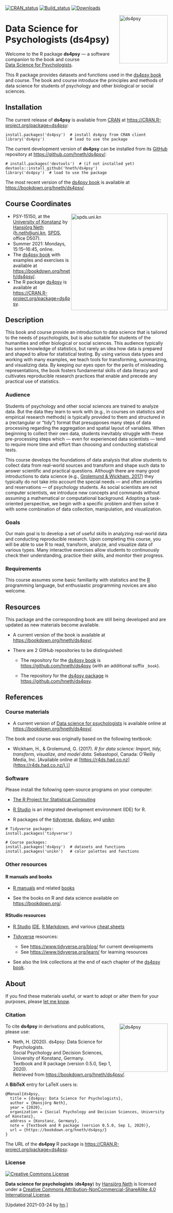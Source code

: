 
<!-- README.md is generated from README.Rmd. Please edit THIS (Rmd) file. -->
<!-- Use status badges: -->

[![CRAN\_status](https://www.r-pkg.org/badges/version/ds4psy)](https://CRAN.R-project.org/package=ds4psy)
[![Build\_status](https://travis-ci.org/hneth/ds4psy.svg?branch=master)](https://travis-ci.org/hneth/ds4psy)
[![Downloads](https://cranlogs.r-pkg.org/badges/ds4psy?color=brightgreen)](https://www.r-pkg.org/pkg/ds4psy)

<!-- Possible status badges:

[![CRAN_status](https://www.r-pkg.org/badges/version/ds4psy)](https://CRAN.R-project.org/package=ds4psy) 
[![Build_status](https://travis-ci.org/hneth/ds4psy.svg?branch=master)](https://travis-ci.org/hneth/ds4psy) 
[![Downloads](https://cranlogs.r-pkg.org/badges/ds4psy?color=brightgreen)](https://www.r-pkg.org/pkg/ds4psy)
[![Downloads](https://cranlogs.r-pkg.org/badges/grand-total/ds4psy?color=brightgreen)](https://www.r-pkg.org/pkg/ds4psy)
[![Rdoc](https://www.rdocumentation.org/badges/version/ds4psy)](https://www.rdocumentation.org/packages/ds4psy)

-->
<!-- ds4psy logo 1: -->

<a href="https://bookdown.org/hneth/ds4psy/">
<img src = "./inst/images/ds4psy.png" alt = "ds4psy" width = "150px" align = "right" style = "width: 150px; float: right; border:11;"/>
</a>

# Data Science for Psychologists (ds4psy)

Welcome to the R package **ds4psy** — a software companion to the book
and course</br> [Data Science for
Psychologists](https://bookdown.org/hneth/ds4psy/).

This R package provides datasets and functions used in the [ds4psy
book](https://bookdown.org/hneth/ds4psy/) and course. The book and
course introduce the principles and methods of data science for students
of psychology and other biological or social sciences.

<!-- Description of ds4psy package:  -->
<!-- All datasets and functions required for the examples and exercises of the book "Data Science for Psychologists" (by Hansjoerg Neth, Konstanz University, 2020), available at <https://bookdown.org/hneth/ds4psy/>. The book and course introduce principles and methods of data science to students of psychology and other biological or social sciences.  -->
<!-- The 'ds4psy' package primarily provides datasets, but also functions for data generation and manipulation (e.g., of text and time data) and graphics that are used in the book and its exercises.  -->
<!-- All functions included in 'ds4psy' are designed to be explicit and instructive, rather than elegant or efficient. -->

## Installation

The current release of **ds4psy** is available from
[CRAN](https://CRAN.R-project.org/) at
<a href="https://CRAN.R-project.org/package=ds4psy" class="uri">https://CRAN.R-project.org/package=ds4psy</a>:

    install.packages('ds4psy')  # install ds4psy from CRAN client
    library('ds4psy')           # load to use the package

The current development version of **ds4psy** can be installed from its
[GitHub](https://github.com) repository at
<a href="https://github.com/hneth/ds4psy/" class="uri">https://github.com/hneth/ds4psy/</a>:

    # install.packages('devtools')  # (if not installed yet)
    devtools::install_github('hneth/ds4psy')
    library('ds4psy')  # load to use the package

The most recent version of the [ds4psy
book](https://bookdown.org/hneth/ds4psy/) is available at
<a href="https://bookdown.org/hneth/ds4psy/" class="uri">https://bookdown.org/hneth/ds4psy/</a>.

## Course Coordinates

<!-- uni.kn logo, but link to SPDS: -->
<!-- ![](./inst/images/uniKn_logo.png) -->

<a href="https://www.spds.uni-konstanz.de/">
<img src = "./inst/images/uniKn_logo.png" alt = "spds.uni.kn" width = "300px" align = "right" style = "width: 300px; float: right; border:20;"/>
</a>

-   PSY-15150, at the [University of
    Konstanz](https://www.uni-konstanz.de/) by [Hansjörg
    Neth](https://neth.de/)
    (<a href="mailto:h.neth@uni.kn" class="email">h.neth@uni.kn</a>,
    [SPDS](https://www.spds.uni-konstanz.de/), office D507).  
-   Summer 2021: Mondays, 15:15–16:45, online.  
-   The [ds4psy book](https://bookdown.org/hneth/ds4psy/) with examples
    and exercises is available at
    <a href="https://bookdown.org/hneth/ds4psy/" class="uri">https://bookdown.org/hneth/ds4psy/</a>.  
-   The R package [ds4psy](https://CRAN.R-project.org/package=ds4psy) is
    available at
    <a href="https://CRAN.R-project.org/package=ds4psy" class="uri">https://CRAN.R-project.org/package=ds4psy</a>.

## Description

This book and course provide an introduction to data science that is
tailored to the needs of psychologists, but is also suitable for
students of the humanities and other biological or social sciences. This
audience typically has some knowledge of statistics, but rarely an idea
how data is prepared and shaped to allow for statistical testing. By
using various data types and working with many examples, we teach tools
for transforming, summarizing, and visualizing data. By keeping our eyes
open for the perils of misleading representations, the book fosters
fundamental skills of data literacy and cultivates reproducible research
practices that enable and precede any practical use of statistics.

### Audience

Students of psychology and other social sciences are trained to analyze
data. But the data they learn to work with (e.g., in courses on
statistics and empirical research methods) is typically provided to them
and structured in a (rectangular or “tidy”) format that presupposes many
steps of data processing regarding the aggregation and spatial layout of
variables. When beginning to collect their own data, students inevitably
struggle with these pre-processing steps which — even for experienced
data scientists — tend to require more time and effort than choosing and
conducting statistical tests.

This course develops the foundations of data analysis that allow
students to collect data from real-world sources and transform and shape
such data to answer scientific and practical questions. Although there
are many good introductions to data science (e.g., [Grolemund & Wickham,
2017](https://r4ds.had.co.nz/)) they typically do not take into account
the special needs — and often anxieties and reservations — of psychology
students. As social scientists are not computer scientists, we introduce
new concepts and commands without assuming a mathematical or
computational background. Adopting a task-oriented perspective, we begin
with a specific problem and then solve it with some combination of data
collection, manipulation, and visualization.

### Goals

Our main goal is to develop a set of useful skills in analyzing
real-world data and conducting reproducible research. Upon completing
this course, you will be able to use R to read, transform, analyze, and
visualize data of various types. Many interactive exercises allow
students to continuously check their understanding, practice their
skills, and monitor their progress.

### Requirements

This course assumes some basic familiarity with statistics and the
[R](https://www.R-project.org/) programming language, but enthusiastic
programming novices are also welcome.

## Resources

This package and the corresponding book are still being developed and
are updated as new materials become available.

-   A current version of the book is available at
    <a href="https://bookdown.org/hneth/ds4psy/" class="uri">https://bookdown.org/hneth/ds4psy/</a>.

-   There are 2 GitHub repositories to be distinguished:

    -   The repository for the [ds4psy
        book](https://bookdown.org/hneth/ds4psy/) is
        <a href="https://github.com/hneth/ds4psy" class="uri">https://github.com/hneth/ds4psy</a>
        (with an additional suffix `_book`).

    -   The repository for the [ds4psy
        package](https://CRAN.R-project.org/package=ds4psy) is
        <a href="https://github.com/hneth/ds4psy" class="uri">https://github.com/hneth/ds4psy</a>.

<!-- - The current course syllabus and raw versions of all data files used in examples and exercises are available at <http://rpository.com/ds4psy/>. -->

## References

### Course materials

-   A current version of [Data science for
    psychologists](https://bookdown.org/hneth/ds4psy/) is available
    online at  
    <a href="https://bookdown.org/hneth/ds4psy/" class="uri">https://bookdown.org/hneth/ds4psy/</a>.

The book and course was originally based on the following textbook:

-   Wickham, H., & Grolemund, G. (2017). *R for data science: Import,
    tidy, transform, visualize, and model data.* Sebastopol, Canada:
    O’Reilly Media, Inc. \[Available online at
    [https://r4ds.had.co.nz](https://r4ds.had.co.nz/).\]

<!-- Add blank line.  -->

### Software

Please install the following open-source programs on your computer:

-   [The R Project for Statistical
    Computing](https://www.R-project.org/)

-   [R Studio](https://rstudio.com/) is an integrated development
    environment (IDE) for R.

-   R packages of the [tidyverse](https://www.tidyverse.org/),
    [ds4psy](https://CRAN.R-project.org/package=ds4psy), and
    [unikn](https://CRAN.R-project.org/package=unikn):

<!-- Add blank line.  -->

    # Tidyverse packages: 
    install.packages('tidyverse')

    # Course packages: 
    install.packages('ds4psy')  # datasets and functions
    install.packages('unikn')   # color palettes and functions

### Other resources

<!-- #### Course essentials and exercises (WPAs) -->
<!-- Table with links: -->
<!-- All [ds4psy](http://rpository.com/ds4psy/) essentials (from) previous courses):  -->
<!--
Nr. | Topic       |
---:|:------------| 
0.  | [Syllabus](http://rpository.com/ds4psy/) | 
1.  | [Basic R concepts and commands](http://rpository.com/ds4psy/essentials/basics.html) | 
2.  | [Visualizing data](http://rpository.com/ds4psy/essentials/visualize.html) | 
3.  | [Transforming data](http://rpository.com/ds4psy/essentials/transform.html) |
4.  | [Exploring data (EDA)](http://rpository.com/ds4psy/essentials/explore.html) | 
5.  | [Tibbles](http://rpository.com/ds4psy/essentials/tibbles.html) |
6.  | [Importing data](http://rpository.com/ds4psy/essentials/import.html) |
7.  | [Tidying data](http://rpository.com/ds4psy/essentials/tidy.html) |
8.  | [Joining data](http://rpository.com/ds4psy/essentials/join.html) |
9.  | [Functions](http://rpository.com/ds4psy/essentials/function.html) |
10. | [Iteration](http://rpository.com/ds4psy/essentials/iteration.html) |
+.  | [Datasets](http://rpository.com/ds4psy/essentials/datasets.html) | 
-->

#### R manuals and books

-   [R manuals](https://cran.r-project.org/manuals.html) and related
    [books](https://www.r-project.org/doc/bib/R-books.html)

-   See the books on R and data science available on
    <a href="https://bookdown.org/" class="uri">https://bookdown.org/</a>.

<!-- - Zumel, N., & Mount, J. (2014). _Practical data science with R_. Greenwich, CT: Manning Publications. -->

#### RStudio resources

-   [R Studio](https://rstudio.com/)
    [IDE](https://rstudio.com/products/rstudio/), [R
    Markdown](https://rmarkdown.rstudio.com/), and various [cheat
    sheets](https://rstudio.com/resources/cheatsheets/)

-   [Tidyverse](https://www.tidyverse.org/) resources:

    -   See
        <a href="https://www.tidyverse.org/blog/" class="uri">https://www.tidyverse.org/blog/</a>
        for current developments
    -   See
        <a href="https://www.tidyverse.org/learn/" class="uri">https://www.tidyverse.org/learn/</a>
        for learning resources

<!-- Add blank line.  -->

-   See also the link collections at the end of each chapter of the
    [ds4psy book](https://bookdown.org/hneth/ds4psy/).

## About

If you find these materials useful, or want to adopt or alter them for
your purposes, please [let me
know](https://www.spds.uni-konstanz.de/hans-neth).

### Citation

<!-- ds4psy logo: -->

<a href="https://bookdown.org/hneth/ds4psy/">
<img src = "./inst/images/ds4psy.png" alt = "ds4psy" width = "150px" align = "right" style = "width: 150px; float: right; border:11;"/>
</a>

To cite **ds4psy** in derivations and publications, please use:

-   Neth, H. (2020). ds4psy: Data Science for Psychologists.  
    Social Psychology and Decision Sciences, University of Konstanz,
    Germany.  
    Textbook and R package (version 0.5.0, Sep 1, 2020).  
    Retrieved from
    <a href="https://bookdown.org/hneth/ds4psy/" class="uri">https://bookdown.org/hneth/ds4psy/</a>.

<!-- Add blank line.  -->

A **BibTeX** entry for LaTeX users is:

    @Manual{ds4psy,
      title = {ds4psy: Data Science for Psychologists},
      author = {Hansjörg Neth},
      year = {2020},
      organization = {Social Psychology and Decision Sciences, University of Konstanz},
      address = {Konstanz, Germany},
      note = {Textbook and R package (version 0.5.0, Sep 1, 2020)},
      url = {https://bookdown.org/hneth/ds4psy/} 
    }

The URL of the **ds4psy** R package is
<a href="https://CRAN.R-project.org/package=ds4psy" class="uri">https://CRAN.R-project.org/package=ds4psy</a>.

### License

<!-- (a) Use online image: -->

<a rel="license" href="https://creativecommons.org/licenses/by-nc-sa/4.0/"><img alt="Creative Commons License" style="border-width:0" src="https://i.creativecommons.org/l/by-nc-sa/4.0/88x31.png" /></a>

<!-- (b) Use local image: -->
<!-- <a rel="license" href="https://creativecommons.org/licenses/by-nc-sa/4.0/"><img alt="Creative Commons License" style="border-width:0" src = "./images/CC_BY_NC_SA.png" /></a> -->
<!-- License text:  -->

<span xmlns:dct="http://purl.org/dc/terms/" property="dct:title">**Data
science for psychologists** (**ds4psy**)</span> by
<a xmlns:cc="http://creativecommons.org/ns#" href="https://neth.de" property="cc:attributionName" rel="cc:attributionURL">Hansjörg
Neth</a> is licensed under a
<a rel="license" href="https://creativecommons.org/licenses/by-nc-sa/4.0/">Creative
Commons Attribution-NonCommercial-ShareAlike 4.0 International
License</a>.

<!-- Update: -->

\[Updated 2021-03-24 by [hn](https://neth.de).\]

<!-- eof. -->
